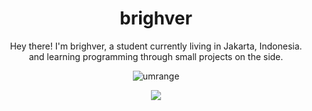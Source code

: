 <h1 align="center">
  <b>brighver</b>
</h1>
<div align="center">
Hey there! I'm brighver, a student currently living in Jakarta, Indonesia.</br>
and learning programming through small projects on the side.
</div>

<p> <div align="center"> <img src="https://komarev.com/ghpvc/?username=brighver&label=Profile%20views&color=282828&style=flat" alt="umrange" /> </div> </p>

<p align="center">
  <img src="https://discord.c99.nl/widget/theme-3/822458459160838145.png">
</p>
